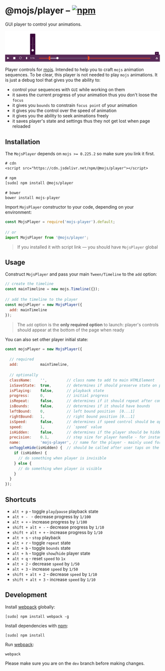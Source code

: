 # @mojs/player – [![npm](https://img.shields.io/npm/v/@mojs/player.svg)](https://www.npmjs.com/package/@mojs/player)

GUI player to control your animations.

![@mojs/player](logo.png "@mojs/player")

Player controls for [mojs](mojs.io). Intended to help you to craft `mojs` animation sequences. To be clear, this player is not needed to play `mojs` animations. It is just a debug tool that gives you the ability to:
- control your sequences with `GUI` while working on them
- it saves the current progress of your animation thus you don't loose the `focus`
- it gives you `bounds` to constrain `focus point` of your animation
- it gives you the control over the speed of animation
- it gives you the ability to seek animations freely
- it saves player's state and settings thus they not get lost when page reloaded

## Installation

The `MojsPlayer` depends on `mojs >= 0.225.2` so make sure you link it first.

```console
# cdn
<script src="https://cdn.jsdelivr.net/npm/@mojs/player"></script>

# npm
[sudo] npm install @mojs/player

# bower
bower install mojs-player
```

Import `MojsPlayer` constructor to your code, depending on your environment:

```javascript
const MojsPlayer = require('mojs-player').default;

// or
import MojsPlayer from '@mojs/player';
```

> If you installed it with script link — you should have `MojsPlayer` global

## Usage

Construct `MojsPlayer` and pass your main `Tween/Timeline` to the `add` option:

```javascript
// create the timeline
const mainTimeline = new mojs.Timeline({});

// add the timeline to the player
const mojsPlayer = new MojsPlayer({
  add: mainTimeline
});
```

> The `add` option is the **only required option** to launch: player's controls should appear at the bottom of the page when ready

You can also set other player initial state:

```javascript
const mojsPlayer = new MojsPlayer({

  // required
  add:          mainTimeline,

  // optionally
  className:    '',         // class name to add to main HTMLElement
  isSaveState:  true,       // determines if should preserve state on page reload
  isPlaying:    false,      // playback state
  progress:     0,          // initial progress
  isRepeat:     false,      // determines if it should repeat after completion
  isBounds:     false,      // determines if it should have bounds
  leftBound:    0,          // left bound position  [0...1]
  rightBound:   1,          // right bound position [0...1]
  isSpeed:      false,      // determines if speed control should be open
  speed:        1,          // `speed` value
  isHidden:     false,      // determines if the player should be hidden
  precision:    0.1,        // step size for player handle - for instance, after page reload - player should restore timeline progress - the whole timeline will be updated incrementally with the `precision` step size until the progress will be met.
  name:         'mojs-player', // name for the player - mainly used for localstorage identifier, use to distinguish between multiple local players
  onToggleHide(isHidden) {  // should be called after user taps on the hide-button (isHidden is a boolean, indicating the visibility state of the player)
    if (isHidden) {
      // do something when player is invisible
    } else {
      // do something when player is visible
    }
  }
});
```

## Shortcuts

- `alt + p`  - toggle `play`/`pause` playback state
- `alt + - `  - decrease progress by `1/100`
- `alt + +` - increase progress by `1/100`
- `shift + alt + -` - decrease progress by `1/10`
- `shift + alt + +` - increase progress by `1/10`
- `alt + s` - `stop` playback
- `alt + r` - toggle `repeat` state
- `alt + b` - toggle `bounds` state
- `alt + h` - toggle `show`/`hide` player state
- `alt + q` - reset `speed` to `1x`
- `alt + 2` - decrease `speed` by `1/50`
- `alt + 3` - increase `speed` by `1/50`
- `shift + alt + 2` - decrease `speed` by `1/10`
- `shift + alt + 3` - increase `speed` by `1/10`


## Development

Install [webpack](https://webpack.github.io/) globally:

```console
[sudo] npm install webpack -g
```

Install dependencies with [npm](https://www.npmjs.com/):

```console
[sudo] npm install
```

Run [webpack](https://webpack.github.io/):

```console
webpack
```

Please make sure you are on the `dev` branch before making changes.
